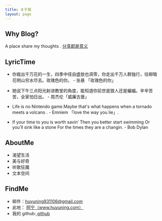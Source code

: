 ```yaml
---
title: 关于我
layout: page
---
```



## Why Blog?
  
  A place share my thoughts . <a href="https://sivers.org/sharing">分享即是意义</a>

## LyricTime

  - 你栽出千万花的一生，四季中径自盛放也凋零，你走出千万人群独行，往柳暗花明山穷水尽去。玫瑰色的你。 - 张悬 「玫瑰色的你」

  - 她说下午三点阳光射进教堂的角度，能知道你前世是狼人还是蝙蝠。辛辛苦苦，全家怕日出。 - 周杰伦「威廉古堡」
  
  - Life is no Nintendo game.Maybe that's what happens when a tornado meets a volcano . - Emniem 「love the way you lie」.
  
  - If your time to you is worth savin’ Then you better start swimming Or you’ll sink like a stone For the times they are a changin.  -   Bob Dylan

## AboutMe
   - 渴望生活
   - 美与好奇
   - 听歌狂魔
   - 文本空间
  
## FindMe

* 邮件：<i class="fa fa-envelope"></i>huyuning931106@gmail.com
* 此地： <i class="fa fa-pencil"></i><a href="http://www.huyuning.com" target="_blank" title="我的个人博客">阿宁（www.huyuning.com）</a>
* 我的 github:<i class="fa fa-github"></i><a href="http://www.github.com/BleuHu/" target="_blank" title="BleuHu的github"> github </a>


